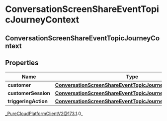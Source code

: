 # ConversationScreenShareEventTopicJourneyContext

## ConversationScreenShareEventTopicJourneyContext

## Properties

|Name | Type | Description | Notes|
|------------ | ------------- | ------------- | -------------|
| **customer** | [**ConversationScreenShareEventTopicJourneyCustomer**](ConversationScreenShareEventTopicJourneyCustomer) |  | [optional] |
| **customerSession** | [**ConversationScreenShareEventTopicJourneyCustomerSession**](ConversationScreenShareEventTopicJourneyCustomerSession) |  | [optional] |
| **triggeringAction** | [**ConversationScreenShareEventTopicJourneyAction**](ConversationScreenShareEventTopicJourneyAction) |  | [optional] |



_PureCloudPlatformClientV2@173.1.0_
